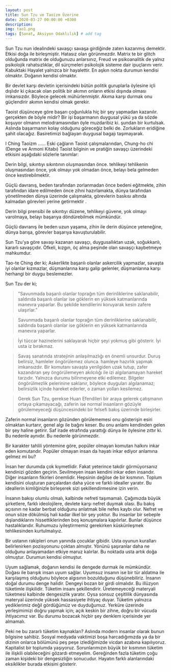 ```yaml
---
layout: post
title: Sun Tzu ve Taoizm Üzerine
date: 2020-03-27 00:00:00 +0300
description: 
img: tao1.png
tags: [Sanat, Aksiyon Odaklılık] # add tag
---
```


Sun Tzu nun idealindeki savaşçı savaşa girdiğinde zaten kazanmış demektir. Etkisi doğa ile birleşmiştir. Hatasız olan görünmezdir. Matrix te bir glitch olduğunda matrix de olduğunuzu anlarsınız, Freud ve psikoanalitik de yalnız psikolojik rahatsızlıklar, dil sürçmeleri psikolojik sisteme dair ipuçlarını verir. Kabuktaki Hayalet yalnızca bir hayalettir. En aşkın nokta durumun kendisi olmaktır. Doğanın kendisi olmaktır.

Bir devlet karşı devletin içerisindeki bütün politik guruplarla öylesine içli dışlıdır ki çıkacak olan politik bir akımın onların etkisi dışında olması imkansızdır. Böylece gelecek mühürlenmiştir. Akıma karşı durmak onu güçlendirir akımın kendisi olmak gerekir.

Taoist düşünceye göre başarı çoğunlukla hiç bir şey yapmadan kazanılır.
gerçekten de böyle midir? Bir işi başarmanın duygusal yükü ya da sözde koşuyor olmanın melodramasından öyle muzdaribiz ki. şundan bir kurtulsak. Aslında başarmanın kolay olduğunu göreceğiz belki de. Zorlukların eridiğine şahit olacağız. Basiretimizi bağlayan duygusal bagajı taşımayarak.

I Ching
Taoizm
......
Eski çağların Taoist çalışmalarından, Chung-ho chi (Denge ve Armoni Kitabı) Taoist bilginin ve pratiğin savaşçı üzerindeki etkisini aşağıdaki sözlerle tanımlar:

Derin bilgi, sıkıntıyı sıkıntının oluşmasından önce. tehlikeyi tehlikenin oluşmasından önce, yok olmayı yok olmadan önce, belayı bela gelmeden önce kestirebilmektir.

Güçlü davranış,
beden tarafından zorlanmadan önce bedeni eğitmekte,
zihin tarafından idare edilmeden önce zihni hazırlamakta,
dünya tarafından yönetilmeden dünya üzerinde çalışmakta,
görevlerin baskısı altında kalmadan görevleri yerine getirmektir .

Derin bilgi prensibi ile sıkıntıyı düzene, tehlikeyi güvene, yok olmayı varolmaya, belayı başarıya döndürebilmek mümkündür.

Güçlü davranış ile beden uzun yaşama, zihin ile derin düşünce yeteneğine, dünya barışa, görevler başarıya kavuşturulabilir.


Sun Tzu'ya göre savaşı kazanan savaşçı, duygusallıktan uzak, soğukkanlı, kararlı savaşçıdır. Öfkeli, kızgın, öç alma peşinde olan savaşçı kaybetmeye mahkumdur.

Tao-te Ching der ki;
Askerlikte başarılı olanlar askercilik yapmazlar, savaşta iyi olanlar kızmazlar, düşmanlarına karşı galip gelenler, düşmanlarına karşı herhangi bir duygu beslemezler.

Sun Tzu der ki;

> "Savunmada başarılı olanlar toprağın tüm derinliklerine saklanabilir,
saldırıda başarılı olanlar ise göklerin en yüksek katmanlarında manevra yaparlar.
Bu şekilde kendilerini koruyarak kesin zafere ulaşırlar."

> Savunmada başarılı olanlar toprağın tüm derinliklerine saklanabilir, saldırıda başarılı olanlar ise göklerin en yüksek katmanlarında manevra yaparlar.


> İyi tüccar hazinelerini saklayarak hiçbir şeyi yokmuş gibi gösterir. İyi usta iz bırakmaz.

> Savaş sanatında stratejinin anlaşılmazlığı en önemli unsurdur. Duruş belirsiz, hamleler öngörülemez olunca. hamleye hazırlık yapmak imkansızdır. Bir komutanı savaşta yenilgiden uzak tutup, zafer kazandıran şey öngörülemeyen akılcılığı ile izi algılanamayan hareket tarzıdır. Yalnızca durumu bilinmeyene etki edilemez. Bilgeler öngörülmezlik pelerinine saklanır, böylece duyguları algılanamaz; belirsizlik içinde hareket ederler, o zaman yolları kesilemez.

> Gerek Sun Tzu, gerekse Huan Efendileri bir araya gelerek çatışmanın ortaya çıkamayacağı, zaferin ise normal insanların gözüyle görülemeyeceği düşüncesindeki bir felsefi bakış üzerinde birleşirler.

Zaferin normal insanların gözünden görülememesi onu gösterişin esiri olmaktan kurtarır, genel algı ile bağını keser. Bu onu anlamı kendinden gelen bir şey haline getirir. Saf irade etrafında yarattığı dünya ile öylesine zıttır ki. Bu nedenle aynıdır. Bu nedenle görünmezdir.

Bir karakter tahlili yöntemine göre, popüler olmayan komutan halkını inkar eden komutandır. Popüler olmayan insan da hayatı inkar ediyor anlamına gelmez mi bu?

İnsan her durumda çok kıymetlidir. Fakat yeterince takdir görmüyorsanız kendinizi gözden geçirin. Sevilmeyen insan kendini inkar eden insandır. Diğer insanların fikirleri önemlidir. Hepsinin değilse de bir kısmının. Toplum kendisini oluşturan parçalardan daha yüce ve farklı idealler yaratır. Bu ideallerin kimliğinizle birleşerek sizi şekillendirmesine izin verin.

İnsanın bakışı olumlu olmalı, kalbinde nefreti taşımamalı. Çağımızda büyük şirketlere, farklı ideolojilere, devlete karşı nefret duymak olası. Bu bakış açısının ne kadar berbat olduğunu anlatmak bile nefes kaybı olur. Nefret ve onun söze dökülmüş hali kadar ilkel bir şey yoktur. Bu insanlar bir sebeple dışlandıklarını hissettiklerinden boş konuşmalara kapılırlar. Bunlar düşünce hastalıklarıdır. Ruhumuzu iyileştirmemiz gerekirken küskünleşmek tehlikesinden kurtulmalıyız.

Bir ustanın rakipleri onun yanında çocuklar gibidir. Usta oyunun kuralları belirlenirken pozisyonunu çoktan almıştır. Yönünü şaşıranlar daha ne olduğunu anlayamadan etkiye maruz kalırlar. Bu noktada usta artık doğa olmuştur. Durumun kendisi olmuştur.

Uyum sağlamak, doğanın kendisi ile dengede durmak ile mümkündür. Doğası ile barışık insan uyum sağlar. Uyumsuz insanın ise bir tür aldatma ile karşılaşmış olduğunu böylece algısının bozulduğunu düşünebiliriz. İnsanın doğal durumu denge halidir. Dengeyi bozan bir girdi olmalıdır. Bu illüzyon tüketimle ilişkilidir. Tüketim insanı şekillendirir. Üretemeyeceği materyali tüketmesi kalbinde dengesizlik yaratır. Oysa sonsuz çeşitlilik dünyasında materyal üzerinde yüksek hassasiyete ihtiyaç duyar. Tüketim yalnızca yediklerimiz değil gördüğümüz ve duyduğumuz. Yerküre üzerinde yerleşimimizi doğru yapmak için; açık keskin bir zihne, doğru bir vücuda ihtiyacımız var. Bu durumu bozacak hiçbir şey denklem içerisinde yer almamalı.

Peki ne bu zararlı tüketim kaynakları? Aslında modern insanlar olarak bunun bilgisine sahibiz. Sosyal medyada vaktimizi boşa harcadığımızda ya da bir dizinin onlarca bölümünü peş peşe izlediğimizde vicdan azabına kapılıyoruz. Kapitalist bir toplumda yaşıyoruz. Sorunlarımızın büyük bir kısmının tüketim ile ilişkili olabileceğini gözardı etmeyelim. Gereğinden fazla tüketim çoğu zaman kişideki bir dengesizliğin sonucudur. Hayatın farklı alanlarındaki eksiklikler burada etkisini gösterir.
